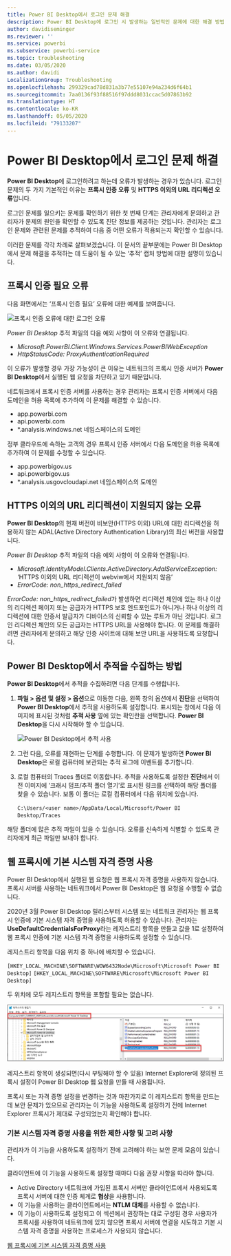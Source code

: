 ```yaml
---
title: Power BI Desktop에서 로그인 문제 해결
description: Power BI Desktop에 로그인 시 발생하는 일반적인 문제에 대한 해결 방법
author: davidiseminger
ms.reviewer: ''
ms.service: powerbi
ms.subservice: powerbi-service
ms.topic: troubleshooting
ms.date: 03/05/2020
ms.author: davidi
LocalizationGroup: Troubleshooting
ms.openlocfilehash: 299329cad78d831a3b77e55107e94a234d6f64b1
ms.sourcegitcommit: 7aa0136f93f88516f97ddd8031ccac5d07863b92
ms.translationtype: HT
ms.contentlocale: ko-KR
ms.lasthandoff: 05/05/2020
ms.locfileid: "79133207"
---
```

# <a name="troubleshooting-sign-in-for-power-bi-desktop"></a>Power BI Desktop에서 로그인 문제 해결
**Power BI Desktop**에 로그인하려고 하는데 오류가 발생하는 경우가 있습니다. 로그인 문제의 두 가지 기본적인 이유는 **프록시 인증 오류** 및 **HTTPS 이외의 URL 리디렉션 오류**입니다. 

로그인 문제를 일으키는 문제를 확인하기 위한 첫 번째 단계는 관리자에게 문의하고 관리자가 문제의 원인을 확인할 수 있도록 진단 정보를 제공하는 것입니다. 관리자는 로그인 문제와 관련된 문제를 추적하여 다음 중 어떤 오류가 적용되는지 확인할 수 있습니다. 

이러한 문제를 각각 차례로 살펴보겠습니다. 이 문서의 끝부분에는 Power BI Desktop에서 문제 해결을 추적하는 데 도움이 될 수 있는 ‘추적’ 캡처 방법에 대한 설명이 있습니다. 


## <a name="proxy-authentication-required-error"></a>프록시 인증 필요 오류

다음 화면에서는 ‘프록시 인증 필요’ 오류에 대한 예제를 보여줍니다. 

![프록시 인증 오류에 대한 로그인 오류](media/desktop-troubleshooting-sign-in/desktop-tshoot-sign-in_01.png)

*Power BI Desktop* 추적 파일의 다음 예외 사항이 이 오류와 연결됩니다.

* *Microsoft.PowerBI.Client.Windows.Services.PowerBIWebException*
* *HttpStatusCode: ProxyAuthenticationRequired*

이 오류가 발생할 경우 가장 가능성이 큰 이유는 네트워크의 프록시 인증 서버가 **Power BI Desktop**에서 실행된 웹 요청을 차단하고 있기 때문입니다. 

네트워크에서 프록시 인증 서버를 사용하는 경우 관리자는 프록시 인증 서버에서 다음 도메인을 허용 목록에 추가하여 이 문제를 해결할 수 있습니다.

* app.powerbi.com
* api.powerbi.com
* *.analysis.windows.net 네임스페이스의 도메인

정부 클라우드에 속하는 고객의 경우 프록시 인증 서버에서 다음 도메인을 허용 목록에 추가하여 이 문제를 수정할 수 있습니다.

* app.powerbigov.us
* api.powerbigov.us
* *.analysis.usgovcloudapi.net 네임스페이스의 도메인

## <a name="non-https-url-redirect-not-supported-error"></a>HTTPS 이외의 URL 리디렉션이 지원되지 않는 오류

**Power BI Desktop**의 현재 버전이 비보안(HTTPS 이외) URL에 대한 리디렉션을 허용하지 않는 ADAL(Active Directory Authentication Library)의 최신 버전을 사용합니다. 

*Power BI Desktop* 추적 파일의 다음 예외 사항이 이 오류와 연결됩니다.

* *Microsoft.IdentityModel.Clients.ActiveDirectory.AdalServiceException:* ‘HTTPS 이외의 URL 리디렉션이 webviw에서 지원되지 않음’
* *ErrorCode: non_https_redirect_failed*

*ErrorCode: non_https_redirect_failed*가 발생하면 리디렉션 체인에 있는 하나 이상의 리디렉션 페이지 또는 공급자가 HTTPS 보호 엔드포인트가 아니거나 하나 이상의 리디렉션에 대한 인증서 발급자가 디바이스의 신뢰할 수 있는 루트가 아닌 것입니다. 로그인 리디렉션 체인의 모든 공급자는 HTTPS URL을 사용해야 합니다. 이 문제를 해결하려면 관리자에게 문의하고 해당 인증 사이트에 대해 보안 URL을 사용하도록 요청합니다. 

## <a name="how-to-collect-a-trace-in-power-bi-desktop"></a>Power BI Desktop에서 추적을 수집하는 방법

**Power BI Desktop**에서 추적을 수집하려면 다음 단계를 수행합니다.

1. **파일 > 옵션 및 설정 > 옵션**으로 이동한 다음, 왼쪽 창의 옵션에서 **진단**을 선택하여 **Power BI Desktop**에서 추적을 사용하도록 설정합니다. 표시되는 창에서 다음 이미지에 표시된 것처럼 **추적 사용** 옆에 있는 확인란을 선택합니다. **Power BI Desktop**을 다시 시작해야 할 수 있습니다.
   
   ![Power BI Desktop에서 추적 사용](media/desktop-troubleshooting-sign-in/desktop-tshoot-sign-in_02.png)

2. 그런 다음, 오류를 재현하는 단계를 수행합니다. 이 문제가 발생하면 **Power BI Desktop**은 로컬 컴퓨터에 보관되는 추적 로그에 이벤트를 추가합니다.

3. 로컬 컴퓨터의 Traces 폴더로 이동합니다. 추적을 사용하도록 설정한 **진단**에서 이전 이미지에 ‘크래시 덤프/추적 폴더 열기’로 표시된 링크를 선택하여 해당 폴더를 찾을 수 있습니다.  보통 이 폴더는 로컬 컴퓨터에서 다음 위치에 있습니다.

    `C:\Users/<user name>/AppData/Local/Microsoft/Power BI Desktop/Traces`

해당 폴더에 많은 추적 파일이 있을 수 있습니다. 오류를 신속하게 식별할 수 있도록 관리자에게 최근 파일만 보내야 합니다. 


## <a name="using-default-system-credentials-for-web-proxy"></a>웹 프록시에 기본 시스템 자격 증명 사용

Power BI Desktop에서 실행된 웹 요청은 웹 프록시 자격 증명을 사용하지 않습니다. 프록시 서버를 사용하는 네트워크에서 Power BI Desktop은 웹 요청을 수행할 수 없습니다. 

2020년 3월 Power BI Desktop 릴리스부터 시스템 또는 네트워크 관리자는 웹 프록시 인증에 기본 시스템 자격 증명을 사용하도록 허용할 수 있습니다. 관리자는 **UseDefaultCredentialsForProxy**라는 레지스트리 항목을 만들고 값을 1로 설정하여 웹 프록시 인증에 기본 시스템 자격 증명을 사용하도록 설정할 수 있습니다.

레지스트리 항목을 다음 위치 중 하나에 배치할 수 있습니다.

`[HKEY_LOCAL_MACHINE\SOFTWARE\WOW6432Node\Microsoft\Microsoft Power BI Desktop]`
`[HKEY_LOCAL_MACHINE\SOFTWARE\Microsoft\Microsoft Power BI Desktop]`

두 위치에 모두 레지스트리 항목을 포함할 필요는 없습니다.

![기본 시스템 자격 증명을 사용하기 위한 레지스트리 키](media/desktop-troubleshooting-sign-in/desktop-tshoot-sign-in-03.png)

레지스트리 항목이 생성되면(다시 부팅해야 할 수 있음) Internet Explorer에 정의된 프록시 설정이 Power BI Desktop 웹 요청을 만들 때 사용됩니다. 

프록시 또는 자격 증명 설정을 변경하는 것과 마찬가지로 이 레지스트리 항목을 만드는 데 보안 문제가 있으므로 관리자는 이 기능을 사용하도록 설정하기 전에 Internet Explorer 프록시가 제대로 구성되었는지 확인해야 합니다.         

### <a name="limitations-and-considerations-for-using-default-system-credentials"></a>기본 시스템 자격 증명 사용을 위한 제한 사항 및 고려 사항

관리자가 이 기능을 사용하도록 설정하기 전에 고려해야 하는 보안 문제 모음이 있습니다. 

클라이언트에 이 기능을 사용하도록 설정할 때마다 다음 권장 사항을 따라야 합니다.

* Active Directory 네트워크에 가입된 프록시 서버만 클라이언트에서 사용되도록 프록시 서버에 대한 인증 체계로 **협상**을 사용합니다. 
* 이 기능을 사용하는 클라이언트에서는 **NTLM 대체**를 사용할 수 없습니다.
* 이 기능이 사용하도록 설정되고 이 섹션에서 권장하는 대로 구성된 경우 사용자가 프록시를 사용하여 네트워크에 있지 않으면 프록시 서버에 연결을 시도하고 기본 시스템 자격 증명을 사용하는 프로세스가 사용되지 않습니다.


[웹 프록시에 기본 시스템 자격 증명 사용](#using-default-system-credentials-for-web-proxy)

